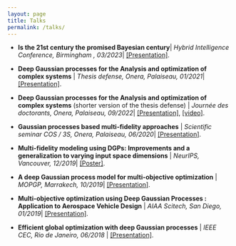 ```yaml
---
layout: page
title: Talks
permalink: /talks/
---
```


- **Is the 21st century the promised Bayesian century**| *Hybrid Intelligence Conference, Birmingham , 03/2023*| [[Presentation]](https://hebbalali.github.io/Hebbalali/assets/HI_conference_2023_Bayesian.pdf).

- **Deep Gaussian processes for the Analysis and optimization of complex systems** | *Thesis defense, Onera, Palaiseau, 01/2021*| [[Presentation]](https://hebbalali.github.io/Hebbalali/assets/Thesis_Defense.pdf).

-  **Deep Gaussian processes for the Analysis and optimization of complex systems** (shorter version of the thesis defense) | *Journée des doctorants, Onera, Palaiseau, 09/2022*| [[Presentation]](https://hebbalali.github.io/Hebbalali/assets/Hebbal_Final_Presentation_JDD.pdf), [[video]](https://www.youtube.com/watch?v=Gv_rW1f7eg0&t).

- **Gaussian processes based multi-fidelity approaches** | *Scientific seminar COS / 3S, Onera, Palaiseau, 06/2020*| [[Presentation]](https://hebbalali.github.io/Hebbalali/assets/Final_seminar_pres.pdf).

- **Multi-fidelity modeling using DGPs: Improvements and a generalization to varying input space dimensions** | *NeurIPS, Vancouver, 12/2019*| [[Poster]](https://hebbalali.github.io/Hebbalali/assets/Poster_Neurips.pdf).

- **A deep Gaussian process model for multi-objective optimization** | *MOPGP, Marrakech, 10/2019*| [[Presentation]](https://hebbalali.github.io/Hebbalali/assets/Presentation_MOPGP.pdf).

- **Multi-objective optimization using Deep Gaussian Processes : Application to Aerospace Vehicle Design** | *AIAA Scitech, San Diego, 01/2019*| [[Presentation]](https://hebbalali.github.io/Hebbalali/assets/Presentation_Scitech.pdf).

- **Efficient global optimization with deep Gaussian processes** | *IEEE CEC, Rio de Janeiro, 06/2018* | [[Presentation]](https://hebbalali.github.io/Hebbalali/assets/EDF.pdf).